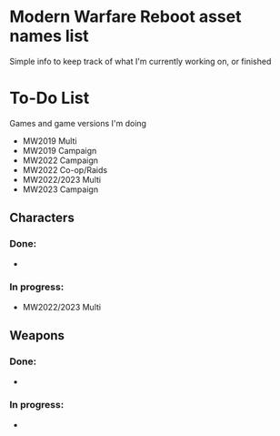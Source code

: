 # Modern Warfare Reboot asset names list
Simple info to keep track of what I'm currently working on, or finished


# To-Do List
Games and game versions I'm doing
  
  - MW2019 Multi
  - MW2019 Campaign
  - MW2022 Campaign
  - MW2022 Co-op/Raids
  - MW2022/2023 Multi
  - MW2023 Campaign

## Characters
### Done:
-
### In progress:
- MW2022/2023 Multi


## Weapons
### Done:
-
### In progress:
-
